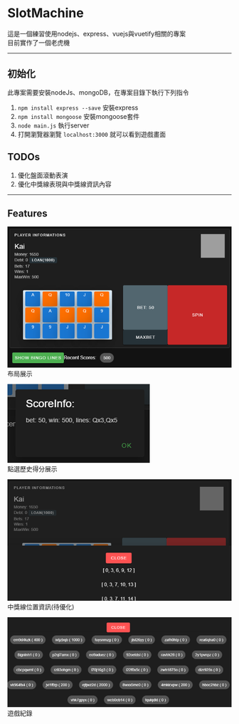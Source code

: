 # SlotMachine

這是一個練習使用nodejs、express、vuejs與vuetify相關的專案  
目前實作了一個老虎機

---

## 初始化

此專案需要安裝nodeJs、mongoDB，在專案目錄下執行下列指令
1. `npm install express --save` 安裝express
2. `npm install mongoose` 安裝mongoose套件
3. `node main.js` 執行server
4. 打開瀏覽器瀏覽 `localhost:3000` 就可以看到遊戲畫面


## TODOs

1. 優化盤面滾動表演
2. 優化中獎線表現與中獎線資訊內容

---

## Features
![畫面展示1](public/features/preview1.png)  
布局展示  

![畫面展示2](public/features/preview2.png)  
點選歷史得分展示  

![畫面展示3](public/features/preview3.png)  
中獎線位置資訊(待優化)  

![畫面展示4](public/features/preview4.png)  
遊戲紀錄  